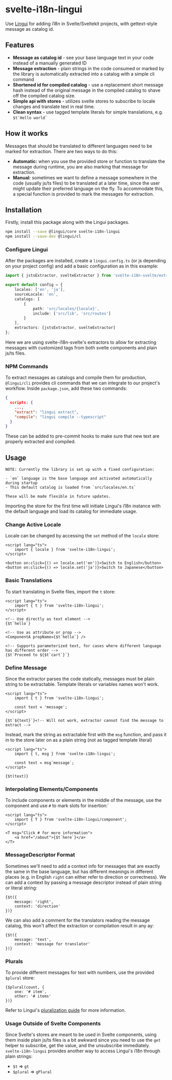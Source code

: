 # svelte-i18n-lingui

Use [Lingui](https://lingui.dev/) for adding i18n in Svelte/Sveltekit projects, with gettext-style message as catalog id.

## Features

- **Message as catalog id** - see your base language text in your code instead of a manually generated ID
- **Message extraction** - plain strings in the code consumed or marked by the library is automatically extracted into a catalog with a simple cli command
- **Shortened id for compiled catalog** - use a replacement short message hash instead of the original message in the compiled catalog to shave off the compiled catalog size.
- **Simple api with stores** - utilizes svelte stores to subscribe to locale changes and translate text in real time.
- **Clean syntax** - use tagged template literals for simple translations, e.g. `` $t`Hello world` ``

## How it works

Messages that should be translated to different languages need to be marked for extraction. There are two ways to do this:

- **Automatic:** when you use the provided store or function to translate the message during runtime, you are also marking that message for extraction.
- **Manual:** sometimes we want to define a message somewhere in the code (usually js/ts files) to be translated at a later time, since the user might update their preferred language on the fly. To accommodate this, a special function is provided to mark the messages for extraction.

## Installation

Firstly, install this package along with the Lingui packages.

```sh
npm install --save @lingui/core svelte-i18n-lingui
npm install --save-dev @lingui/cl
```

### Configure Lingui

After the packages are installed, create a `lingui.config.ts` (or js depending on your project config) and add a basic configuration as in this example:

```ts
import { jstsExtractor, svelteExtractor } from 'svelte-i18n-svelte/extractor';

export default config = {
	locales: ['en', 'ja'],
	sourceLocale: 'en',
	catalogs: [
		{
			path: 'src/locales/{locale}',
			include: ['src/lib', 'src/routes']
		}
	],
	extractors: [jstsExtractor, svelteExtractor]
};
```

Here we are using svelte-i18n-svelte's extractors to allow for extracting messages with customized tags from both svelte components and plain js/ts files.

### NPM Commands

To extract messages as catalogs and compile them for production, `@lingui/cli` provides cli commands that we can integrate to our project's workflow. Inside `package.json`, add these two commands:

```json
{
  scripts: {
    ...,
    "extract": "lingui extract",
    "compile": "lingui compile --typescript"
  }
}
```

These can be added to pre-commit hooks to make sure that new text are properly extracted and compiled.

## Usage

```
NOTE: Currently the library is set up with a fixed configuration:

- `en` language is the base language and activated automatically during startup
- This default catalog is loaded from `src/locales/en.ts`

These will be made flexible in future updates.
```

Importing the store for the first time will initiate Lingui's i18n instance with the default language and load its catalog for immediate usage.

### Change Active Locale

Locale can be changed by accessing the `set` method of the `locale` store:

```svelte
<script lang="ts">
	import { locale } from 'svelte-i18n-lingui';
</script>

<button on:click={() => locale.set('en')}>Switch to English</button>
<button on:click={() => locale.set('ja')}>Switch to Japanese</button>
```

### Basic Translations

To start translating in Svelte files, import the `t` store:

```svelte
<script lang="ts">
	import { t } from 'svelte-i18n-lingui';
</script>

<!-- Use directly as text element -->
{$t`hello`}

<!-- Use as attribute or prop -->
<ComponentA propName={$t`hello`} />

<!-- Supports parameterized text, for cases where different language has different order -->
{$t`Proceed to ${$t`cart`}`}
```

### Define Message

Since the extractor parses the code statically, messages must be plain string to be extractable. Template literals or variables names won't work.

```svelte
<script lang="ts">
	import { t } from 'svelte-i18n-lingui';

	const text = 'message';
</script>

{$t`${text}`}<!-- Will not work, extractor cannot find the message to extract -->
```

Instead, mark the string as extractable first with the `msg` function, and pass it in to the store later on as a plain string (not as tagged template literal)

```svelte
<script lang="ts">
	import { t, msg } from 'svelte-i18n-lingui';

	const text = msg`message`;
</script>

{$t(text)}
```

### Interpolating Elements/Components

To include components or elements in the middle of the message, use the component and use `#` to mark slots for insertion:`

```svelte
<script lang="ts">
	import { T } from 'svelte-i18n-lingui/component';
</script>

<T msg="Click # for more information">
	<a href="/about">{$t`here`}</a>
</T>
```

### MessageDescriptor Format

Sometimes we'll need to add a context info for messages that are exactly the same in the base language, but has different meanings in different places (e.g. in English `right` can either refer to direction or correctness). We can add a context by passing a message descriptor instead of plain string or literal string:

```svelte
{$t({
	message: 'right',
	context: 'direction'
})}
```

We can also add a comment for the translators reading the message catalog, this won't affect the extraction or compilation result in any ay:

```svelte
{$t({
	message: 'text',
	context: 'message for translator'
})}
```

### Plurals

To provide different messages for text with numbers, use the provided `$plural` store:

```svelte
{$plural(count, {
	one: '# item',
	other: '# items'
})}
```

Refer to Lingui's [pluralization guide](https://lingui.dev/guides/plurals) for more information.

### Usage Outside of Svelte Components

Since Svelte's stores are meant to be used in Svelte components, using them inside plain js/ts files is a bit awkward since you need to use the `get` helper to subscribe, get the value, and the unsubscribe immediately. `svelte-i18n-lingui` provides another way to access Lingui's i18n through plain strings:

- `$t` => `gt`
- `$plural` => `gPlural`

